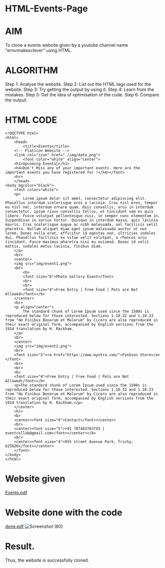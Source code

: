 # HTML-Events-Page

# AIM
To clone a events website given by a youtube channel name "errormakesclever" using HTML.

# ALGORITHM
Step 1: Analyse the website.
Step 2: List out the HTML tags used for the website.
Step 3: Try getting the output by using it.
Step 4: Learn from the mistakes.
Step 5: Get the idea of optimisation of the code.
Step 6: Compare the output.

# HTML CODE
```
<!DOCTYPE html>
<html>
    <head>
        <title>Events</title>
    <!-- Flaticon Website -->
    <link rel="icon" href="./img/date.png">
        <font color="white" align="center">
    <h1>Upcoming Events📅</h1>
    <h4>Don't Miss any of your important events. Here are the important events you have registered for !</h4></font>
    <hr>
    </head>
<body bgcolor="black">
    <font color="white">
    <p>
        Lorem ipsum dolor sit amet, consectetur adipiscing elit. Phasellus interdum scelerisque eros a lacinia. Cras nisl eros, tempor eu nisl nec, interdum ornare quam. Duis convallis, arcu in interdum consectetur, ipsum risus convallis tellus, et tincidunt sem ex quis libero. Fusce volutpat pellentesque nisi, in semper nunc elementum in. Suspendisse in varius tortor. Quisque in interdum massa, quis lacinia mauris. Cras scelerisque augue ac nibh malesuada, vel facilisis velit pharetra. Nullam aliquet diam eget ipsum malesuada auctor at non lorem. Donec nulla erat, efficitur id egestas non, ultricies sodales dui. Phasellus facilisis ex vitae velit volutpat, a rhoncus arcu tincidunt. Fusce maximus pharetra nisi eu euismod. Donec id velit mattis, sodales metus lacinia, finibus diam.
    </p>
    <br>
    <center>
    <img src="img/event1.png">
    <br>
        <b>
        <font size="6">Photo Gallery Event</font>
        <br>
        <br>
        <font size="4">Free Entry | Free Food | Pets are Not Allowed</font></b>
    </center>
    <br>
    <p align="center">
        The standard chunk of Lorem Ipsum used since the 1500s is reproduced below for those interested. Sections 1.10.32 and 1.10.33 from "de Finibus Bonorum et Malorum" by Cicero are also reproduced in their exact original form, accompanied by English versions from the 1914 translation by H. Rackham.
    </p>
    <br>
    <center>
    <img src="img/event2.png">
    <br>
    <font size="5"><a href="https://www.myntra.com/">Fashion Store</a></font>
    <br>
    <br>
    <b>
    <font size="4">Free Entry | Free Food | Pets are Not Allowed</font></b>
    <p>The standard chunk of Lorem Ipsum used since the 1500s is reproduced below for those interested. Sections 1.10.32 and 1.10.33 from "de Finibus Bonorum et Malorum" by Cicero are also reproduced in their exact original form, accompanied by English versions from the 1914 translation by H. Rackham.</p>
    </center>
    <hr>
    <b>
    <center><font size="6">Contact</font></center>
    <br>
    <center><font size="5">+91 787483783743 | eventcollab@gmail.com</font></center></b>
    <br>
    <center><font size="4">9th street Avenue Park, Trichy, 625620</font></center>
    </font>
</body>
</html>
```

# Website given
[Events.pdf](https://github.com/Harsayazheni/HTML-Events-Page/files/13111834/Events.pdf)


# Website done with the code 
[done.pdf](https://github.com/Harsayazheni/HTML-Events-Page/files/13111830/done.pdf)
![Screenshot (80)](https://github.com/Harsayazheni/HTML-Events-Page/assets/118708467/43c48f06-a7a4-40a8-a30a-602a14e7b9dc)

# Result.
Thus, the website is successfully cloned.
